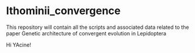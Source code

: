 # Ithominii_convergence
This repository will contain all the scripts and associated data related to the paper Genetic architecture of convergent evolution in Lepidoptera

Hi YAcine!
